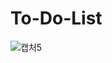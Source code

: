 # To-Do-List
![캡처5](https://user-images.githubusercontent.com/87348045/159716869-b0cf0f2d-18a7-480d-8e60-e79717a7c6af.PNG)
